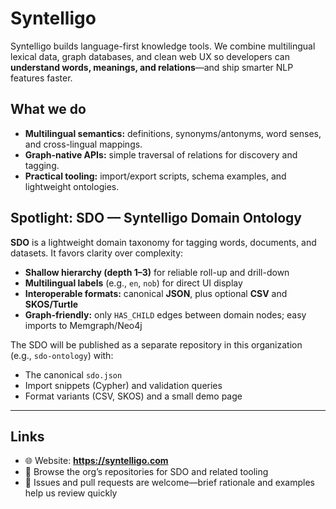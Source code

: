 # Syntelligo

Syntelligo builds language-first knowledge tools. We combine multilingual lexical data, graph databases, and clean web UX so developers can **understand words, meanings, and relations**—and ship smarter NLP features faster.

## What we do
- **Multilingual semantics:** definitions, synonyms/antonyms, word senses, and cross-lingual mappings.
- **Graph-native APIs:** simple traversal of relations for discovery and tagging.
- **Practical tooling:** import/export scripts, schema examples, and lightweight ontologies.

## Spotlight: SDO — Syntelligo Domain Ontology
**SDO** is a lightweight domain taxonomy for tagging words, documents, and datasets. It favors clarity over complexity:

- **Shallow hierarchy (depth 1–3)** for reliable roll-up and drill-down  
- **Multilingual labels** (e.g., `en`, `nob`) for direct UI display  
- **Interoperable formats:** canonical **JSON**, plus optional **CSV** and **SKOS/Turtle**  
- **Graph-friendly:** only `HAS_CHILD` edges between domain nodes; easy imports to Memgraph/Neo4j

The SDO will be published as a separate repository in this organization (e.g., `sdo-ontology`) with:
- The canonical `sdo.json`
- Import snippets (Cypher) and validation queries
- Format variants (CSV, SKOS) and a small demo page

---

## Links
- 🌐 Website: **https://syntelligo.com**
- 🧭 Browse the org’s repositories for SDO and related tooling
- 💬 Issues and pull requests are welcome—brief rationale and examples help us review quickly
